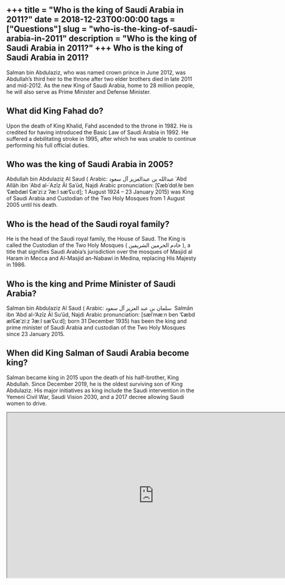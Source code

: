 +++
title = "Who is the king of Saudi Arabia in 2011?"
date = 2018-12-23T00:00:00
tags = ["Questions"]
slug = "who-is-the-king-of-saudi-arabia-in-2011"
description = "Who is the king of Saudi Arabia in 2011?"
+++
Who is the king of Saudi Arabia in 2011?
----------------------------------------

Salman bin Abdulaziz, who was named crown prince in June 2012, was Abdullah’s third heir to the throne after two elder brothers died in late 2011 and mid-2012. As the new King of Saudi Arabia, home to 28 million people, he will also serve as Prime Minister and Defense Minister.

What did King Fahad do?
-----------------------

Upon the death of King Khalid, Fahd ascended to the throne in 1982. He is credited for having introduced the Basic Law of Saudi Arabia in 1992. He suffered a debilitating stroke in 1995, after which he was unable to continue performing his full official duties.

Who was the king of Saudi Arabia in 2005?
-----------------------------------------

Abdullah bin Abdulaziz Al Saud ( Arabic: عبدالله بن عبدالعزيز آل سعود ‎ ʿAbd Allāh ibn ʿAbd al-ʿAzīz Āl Saʿūd, Najdi Arabic pronunciation: \[ʢæbˈdɑɫ.ɫɐ ben ˈʢæbdæl ʢæˈziːz ʔæːl sæˈʢuːd\]; 1 August 1924 – 23 January 2015) was King of Saudi Arabia and Custodian of the Two Holy Mosques from 1 August 2005 until his death.

Who is the head of the Saudi royal family?
------------------------------------------

He is the head of the Saudi royal family, the House of Saud. The King is called the Custodian of the Two Holy Mosques ( خادم الحرمين الشريفين ), a title that signifies Saudi Arabia’s jurisdiction over the mosques of Masjid al Haram in Mecca and Al-Masjid an-Nabawi in Medina, replacing His Majesty in 1986.

Who is the king and Prime Minister of Saudi Arabia?
---------------------------------------------------

Salman bin Abdulaziz Al Saud ( Arabic: سلمان بن عبد العزیز آل سعود ‎ Salmān ibn ‘Abd al-‘Azīz Āl Su‘ūd, Najdi Arabic pronunciation: \[sælˈmæːn ben ˈʢæbd ælʢæˈziːz ʔæːl sæˈʢuːd\]; born 31 December 1935) has been the king and prime minister of Saudi Arabia and custodian of the Two Holy Mosques since 23 January 2015.

When did King Salman of Saudi Arabia become king?
-------------------------------------------------

Salman became king in 2015 upon the death of his half-brother, King Abdullah. Since December 2019, he is the oldest surviving son of King Abdulaziz. His major initiatives as king include the Saudi intervention in the Yemeni Civil War, Saudi Vision 2030, and a 2017 decree allowing Saudi women to drive.

<iframe allow="accelerometer; autoplay; clipboard-write; encrypted-media; gyroscope; picture-in-picture" allowfullscreen="" class="__youtube_prefs__  epyt-is-override  no-lazyload" data-no-lazy="1" data-origheight="433" data-origwidth="770" data-skipgform_ajax_framebjll="" height="433" id="_ytid_42773" loading="lazy" src="https://www.youtube.com/embed/N4MjZpgS8hY?enablejsapi=1&autoplay=0&cc_load_policy=0&cc_lang_pref=&iv_load_policy=1&loop=0&modestbranding=0&rel=1&fs=1&playsinline=0&autohide=2&theme=dark&color=red&controls=1&" title="YouTube player" width="770"></iframe>